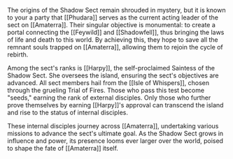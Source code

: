 The origins of the Shadow Sect remain shrouded in mystery, but it is known to your a party that [[Phudara]] serves as the current acting leader of the sect on [[Amaterra]]. Their singular objective is monumental: to create a portal connecting the [[Feywild]] and [[Shadowfell]], thus bringing the laws of life and death to this world. By achieving this, they hope to save all the remnant souls trapped on [[Amaterra]], allowing them to rejoin the cycle of rebirth.

Among the sect's ranks is [[Harpy]], the self-proclaimed Saintess of the Shadow Sect. She oversees the island, ensuring the sect's objectives are advanced. All sect members hail from the [[Isle of Whispers]], chosen through the grueling Trial of Fires. Those who pass this test become "seeds," earning the rank of external disciples. Only those who further prove themselves by earning [[Harpy]]'s approval can transcend the island and rise to the status of internal disciples.

These internal disciples journey across [[Amaterra]], undertaking various missions to advance the sect's ultimate goal. As the Shadow Sect grows in influence and power, its presence looms ever larger over the world, poised to shape the fate of [[Amaterra]] itself.


